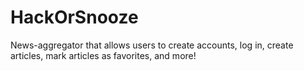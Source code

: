 # HackOrSnooze

 News-aggregator that allows users to create accounts, log in, create articles, mark articles as favorites, and more!
